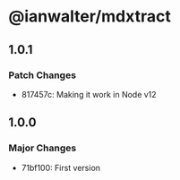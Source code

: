 # @ianwalter/mdxtract

## 1.0.1

### Patch Changes

- 817457c: Making it work in Node v12

## 1.0.0

### Major Changes

- 71bf100: First version
